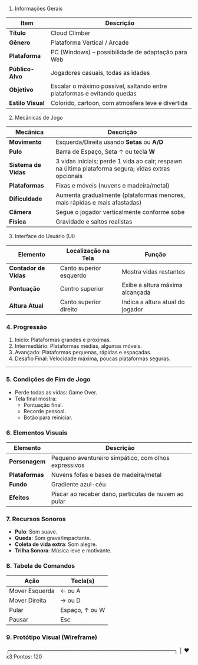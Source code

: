 1. Informações Gerais

| Item              | Descrição                                                               |
| ----------------- | ----------------------------------------------------------------------- |
| **Título**        | Cloud Climber                                                           |
| **Gênero**        | Plataforma Vertical / Arcade                                            |
| **Plataforma**    | PC (Windows) – possibilidade de adaptação para Web                      |
| **Público-Alvo**  | Jogadores casuais, todas as idades                                      |
| **Objetivo**      | Escalar o máximo possível, saltando entre plataformas e evitando quedas |
| **Estilo Visual** | Colorido, cartoon, com atmosfera leve e divertida                       |


2. Mecânicas de Jogo

| Mecânica             | Descrição                                                                                           |
| -------------------- | --------------------------------------------------------------------------------------------------- |
| **Movimento**        | Esquerda/Direita usando **Setas** ou **A/D**                                                        |
| **Pulo**             | Barra de Espaço, Seta ↑ ou tecla **W**                                                              |
| **Sistema de Vidas** | 3 vidas iniciais; perde 1 vida ao cair; respawn na última plataforma segura; vidas extras opcionais |
| **Plataformas**      | Fixas e móveis (nuvens e madeira/metal)                                                             |
| **Dificuldade**      | Aumenta gradualmente (plataformas menores, mais rápidas e mais afastadas)                           |
| **Câmera**           | Segue o jogador verticalmente conforme sobe                                                         |
| **Física**           | Gravidade e saltos realistas                                                                        |


3. Interface do Usuário (UI)

| Elemento              | Localização na Tela     | Função                           |
| --------------------- | ----------------------- | -------------------------------- |
| **Contador de Vidas** | Canto superior esquerdo | Mostra vidas restantes           |
| **Pontuação**         | Centro superior         | Exibe a altura máxima alcançada  |
| **Altura Atual**      | Canto superior direito  | Indica a altura atual do jogador |


### 4. Progressão
1. Início: Plataformas grandes e próximas.
2. Intermediário: Plataformas médias, algumas móveis.
3. Avançado: Plataformas pequenas, rápidas e espaçadas.
4. Desafio Final: Velocidade máxima, poucas plataformas seguras.

-----------------------------------------------------------------------

### 5. Condições de Fim de Jogo
  * Perde todas as vidas: Game Over.
  * Tela final mostra:
    * Pontuação final.
    * Recorde pessoal.
    * Botão para reiniciar.
   

### 6. Elementos Visuais

| Elemento        | Descrição                                            |
| --------------- | ---------------------------------------------------- |
| **Personagem**  | Pequeno aventureiro simpático, com olhos expressivos |
| **Plataformas** | Nuvens fofas e bases de madeira/metal                |
| **Fundo**       | Gradiente azul-céu                                   |
| **Efeitos**     | Piscar ao receber dano, partículas de nuvem ao pular |


### 7. Recursos Sonoros
  * **Pulo**: Som suave.
  * **Queda**: Som grave/impactante.
  * **Coleta de vida extra**: Som alegre.
  * **Trilha Sonora**: Música leve e motivante.



### 8. Tabela de Comandos

| Ação           | Tecla(s)       |
| -------------- | -------------- |
| Mover Esquerda | ← ou A         |
| Mover Direita  | → ou D         |
| Pular          | Espaço, ↑ ou W |
| Pausar         | Esc            |


### 9. Protótipo Visual (Wireframe)

 ┌─────────────────────────────────────────────┐
 │ ❤️x3          Pontos: 120


